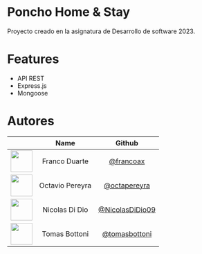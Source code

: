 # Poncho Home & Stay
Proyecto creado en la asignatura de Desarrollo de software 2023.

# Features
- API REST
- Express.js
- Mongoose

# Autores
| | Name  | Github
| :-----: | :-----: | :-----: |
<img src="https://avatars.githubusercontent.com/u/87949682?v=4" height="50" width="50">| Franco Duarte | [@francoax](https://github.com/francoax)
<img src="https://avatars.githubusercontent.com/u/82680476?v=4" height="50" width="50">| Octavio Pereyra | [@octapereyra](https://github.com/octapereyra)
<img src="https://avatars.githubusercontent.com/u/81826078?v=4" height="50" width="50">| Nicolas Di Dio | [@NicolasDiDio09](https://github.com/NicolasDiDio09)
<img src="https://avatars.githubusercontent.com/u/81845990?v=4" height="50" width="50">| Tomas Bottoni | [@tomasbottoni](https://github.com/tomasbottoni)